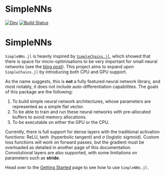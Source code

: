 # SimpleNNs

[![Dev](https://img.shields.io/badge/docs-dev-blue.svg)](https://JamieMair.github.io/SimpleNNs.jl/dev/)
[![Build Status](https://github.com/JamieMair/SimpleNNs.jl/actions/workflows/CI.yml/badge.svg?branch=main)](https://github.com/JamieMair/SimpleNNs.jl/actions/workflows/CI.yml?query=branch%3Amain)

# SimpleNNs

`SimpleNNs.jl` is heavily inspired by [`SimpleChains.jl`](https://pumasai.github.io/SimpleChains.jl/stable/), which showed that there is space for micro-optimisations to be very important for small neural networks (see the [blog post](https://julialang.org/blog/2022/04/simple-chains/)). This project aims to expand upon `SimpleChains.jl` by introducing both CPU and GPU support.

As the name suggests, this is **not** a fully featured neural network library, and most notably, it does not include auto-differentiation capabilities. The goals of this package are the following:
1. To build simple neural network architectures, whose parameters are represented as a simple flat vector.
2. To be able to train and run these neural networks with pre-allocated buffers to avoid memory allocations.
3. To be executable on either the GPU or the CPU.

Currently, there is full support for dense layers with the traditional activation functions: $\text{ReLU}$, $\tanh$ (hyperbolic tangent) and $\sigma$ (logistic sigmoid). Custom loss functions will work on forward passes, but the gradient must be overloaded as detailed in another page of this documentation. Convolutional layers are also supported, with some limitations on parameters such as **stride**.

Head over to the [Getting Started](https://jamiemair.github.io/SimpleNNs.jl/dev/getting_started/) page to see how to use `SimpleNNs.jl`.
